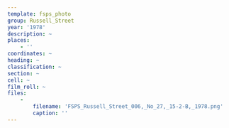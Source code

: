 ```yaml
---
template: fsps_photo
group: Russell_Street
year: '1978'
description: ~
places:
    - ''
coordinates: ~
heading: ~
classification: ~
section: ~
cell: ~
film_roll: ~
files:
    -
        filename: 'FSPS_Russell_Street_006,_No_27,_15-2-B,_1978.png'
        caption: ''
---
```

